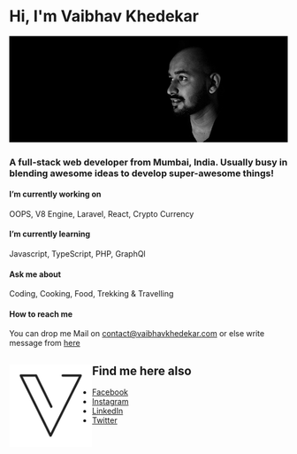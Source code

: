 # Hi, I'm Vaibhav Khedekar

<img src="https://raw.githubusercontent.com/vaibhavkhedekar/vaibhavkhedekar/master/profile-banner.jpg" alt="Vaibhav Khedekar">

### A full-stack web developer from Mumbai, India. Usually busy in blending awesome ideas to develop super-awesome things!

#### I’m currently working on
OOPS, V8 Engine, Laravel, React, Crypto Currency

#### I’m currently learning
Javascript, TypeScript, PHP, GraphQl

#### Ask me about
Coding, Cooking, Food, Trekking & Travelling

#### How to reach me
You can drop me Mail on <a href="mailto:contact@vaibhavkhedekar.com">contact@vaibhavkhedekar.com</a>
or else write message from <a href="http://vaibhavkhedekar.com/contact">here</a>

## Find me here also <img align="left" width="150" height="150" src="https://raw.githubusercontent.com/vaibhavkhedekar/vaibhavkhedekar/master/logo.svg" alt="Logo">
- <a href="https://www.facebook.com/vaibhav.khedekar">Facebook</a>
- <a href="https://www.instagram.com/vaibhav.khedekar/">Instagram</a>
- <a href="https://www.linkedin.com/in/vkhedekar">LinkedIn</a>
- <a href="https://twitter.com/vvkhedekar">Twitter</a>
